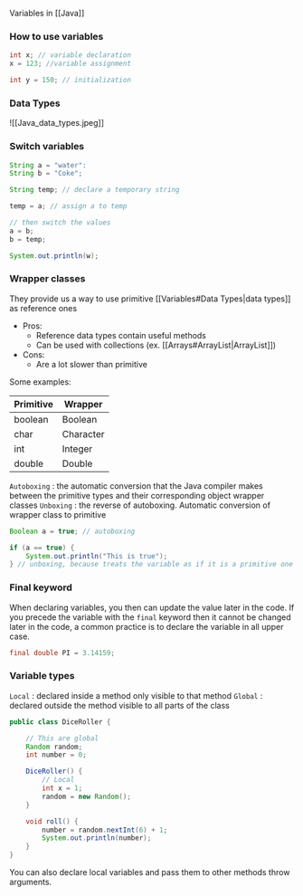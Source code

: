 
Variables in [[Java]]

### How to use variables

```java
int x; // variable declaration
x = 123; //variable assignment

int y = 150; // initialization
```


### Data Types

![[Java_data_types.jpeg]]


### Switch variables

```java
String a = "water":
String b = "Coke";

String temp; // declare a temporary string

temp = a; // assign a to temp

// then switch the values
a = b;
b = temp;

System.out.println(w);
```


### Wrapper classes

They provide us a way to use primitive [[Variables#Data Types|data types]] as reference ones
- Pros: 
	- Reference data types contain useful methods
	- Can be used with collections (ex. [[Arrays#ArrayList|ArrayList]])
- Cons:
	- Are a lot slower than primitive

Some examples: 

| Primitive    | Wrapper   |
| ------------ | --------- |
| boolean      | Boolean   |
| char         | Character |
| int          | Integer   |
| double       | Double    |

``Autoboxing`` : the automatic conversion that the Java compiler makes between the primitive types and their corresponding object wrapper classes
``Unboxing`` : the reverse of autoboxing. Automatic conversion of wrapper class to primitive

```java
Boolean a = true; // autoboxing

if (a == true) {
	System.out.println("This is true");
} // unboxing, because treats the variable as if it is a primitive one

```

### Final keyword

When declaring variables, you then can update the value later in the code. If you precede the variable with the ``final`` keyword then it cannot be changed later in the code, a common practice is to declare the variable in all upper case.

```java
final double PI = 3.14159;
```

### Variable types

``Local`` : declared inside a method only visible to that method
``Global`` : declared outside the method visible to all parts of the class

```java
public class DiceRoller {

	// This are global
    Random random;
    int number = 0;

    DiceRoller() {
	    // Local
	    int x = 1;
        random = new Random();
    }

    void roll() {
        number = random.nextInt(6) + 1;
        System.out.println(number);
    }
}
```

You can also declare local variables and pass them to other methods throw arguments.